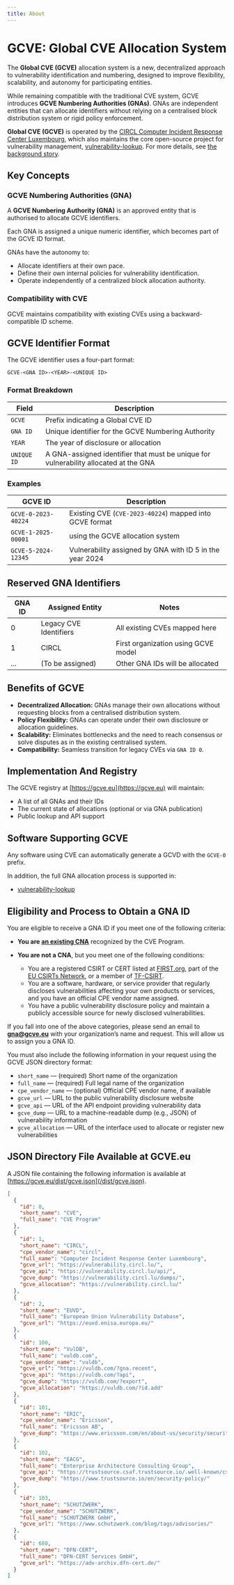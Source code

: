 ```yaml
---
title: About 
---
```


# GCVE: Global CVE Allocation System

The **Global CVE (GCVE)** allocation system is a new, decentralized approach to vulnerability identification and numbering, designed to improve flexibility, scalability, and autonomy for participating entities. 

While remaining compatible with the traditional CVE system, GCVE introduces **GCVE Numbering Authorities (GNAs)**. GNAs are independent entities that can allocate identifiers without relying on a centralised block distribution system or rigid policy enforcement.

**Global CVE (GCVE)** is operated by the [CIRCL Computer Incident Response Center Luxembourg](http://www.circl.lu/), which also maintains the core open-source project for vulnerability management, [vulnerability-lookup](https://www.vulnerability-lookup.org/). For more details, see [the background story](https://gcve.eu/faq/#q12-what-is-the-relationship-between-the-open-source-vulnerability-lookup-project-the-euvd-european-union-vulnerability-database-and-gcveeu).

## Key Concepts

### GCVE Numbering Authorities (GNA)

A **GCVE Numbering Authority (GNA)** is an approved entity that is authorised to allocate GCVE identifiers.

Each GNA is assigned a unique numeric identifier, which becomes part of the GCVE ID format.

GNAs have the autonomy to:

- Allocate identifiers at their own pace.
- Define their own internal policies for vulnerability identification.
- Operate independently of a centralized block allocation authority.

### Compatibility with CVE

GCVE maintains compatibility with existing CVEs using a backward-compatible ID scheme.

## GCVE Identifier Format

The GCVE identifier uses a four-part format:

`GCVE-<GNA ID>-<YEAR>-<UNIQUE ID>`

### Format Breakdown

| Field       | Description                                                         |
|-------------|---------------------------------------------------------------------|
| `GCVE`      | Prefix indicating a Global CVE ID |
| `GNA ID`    | Unique identifier for the GCVE Numbering Authority                  |
| `YEAR`      | The year of disclosure or allocation                                |
| `UNIQUE ID` | A GNA-assigned identifier that must be unique for vulnerability allocated at the GNA |                 

### Examples

| GCVE ID              | Description                                                |
|----------------------|------------------------------------------------------------|
| `GCVE-0-2023-40224`  | Existing CVE (`CVE-2023-40224`) mapped into GCVE format     |
| `GCVE-1-2025-00001`  | using the GCVE allocation system           |
| `GCVE-5-2024-12345`  | Vulnerability assigned by GNA with ID 5 in the year 2024   |

## Reserved GNA Identifiers

| GNA ID | Assigned Entity       | Notes                                |
|--------|------------------------|--------------------------------------|
| 0      | Legacy CVE Identifiers | All existing CVEs mapped here        |
| 1      | CIRCL                  | First organization using GCVE model  |
| ...    | (To be assigned)       | Other GNA IDs will be allocated      |

## Benefits of GCVE

- **Decentralized Allocation:** GNAs manage their own allocations without requesting blocks from a centralised distribution system.
- **Policy Flexibility:** GNAs can operate under their own disclosure or allocation guidelines.
- **Scalability:** Eliminates bottlenecks and the need to reach consensus or solve disputes as in the existing centralised system.
- **Compatibility:** Seamless transition for legacy CVEs via `GNA ID 0`.

## Implementation And Registry

The GCVE registry at [https://gcve.eu](https://gcve.eu) will maintain:

- A list of all GNAs and their IDs
- The current state of allocations (optional or via GNA publication)
- Public lookup and API support

## Software Supporting GCVE

Any software using CVE can automatically generate a GCVD with the `GCVE-0` prefix. 

In addition, the full GNA allocation process is supported in:

- [vulnerability-lookup](https://www.vulnerability-lookup.org)

## Eligibility and Process to Obtain a GNA ID

You are eligible to receive a GNA ID if you meet one of the following criteria:

- **You are [an existing CNA](/dist/cna_partners.json)** recognized by the CVE Program.

- **You are not a CNA**, but you meet one of the following conditions:
  - You are a registered CSIRT or CERT listed at [FIRST.org](https://www.first.org/), part of the [EU CSIRTs Network](https://csirtsnetwork.eu/), or a member of [TF-CSIRT](https://tf-csirt.org/).
  - You are a software, hardware, or service provider that regularly discloses vulnerabilities affecting your own products or services, and you have an official CPE vendor name assigned.
  - You have a public vulnerability disclosure policy and maintain a publicly accessible source for newly disclosed vulnerabilities.

If you fall into one of the above categories, please send an email to **gna@gcve.eu** with your organization’s name and request. This will allow us to assign you a GNA ID.

You must also include the following information in your request using the GCVE JSON directory format:

- `short_name` — (required) Short name of the organization  
- `full_name` — (required) Full legal name of the organization  
- `cpe_vendor_name` — (optional) Official CPE vendor name, if available  
- `gcve_url` — URL to the public vulnerability disclosure website  
- `gcve_api` — URL of the API endpoint providing vulnerability data  
- `gcve_dump` — URL to a machine-readable dump (e.g., JSON) of vulnerability information  
- `gcve_allocation` — URL of the interface used to allocate or register new vulnerabilities  


## JSON Directory File Available at GCVE.eu

A JSON file containing the following information is available at [https://gcve.eu/dist/gcve.json](/dist/gcve.json).

~~~json
[
  {
    "id": 0,
    "short_name": "CVE",
    "full_name": "CVE Program"
  },
  {
    "id": 1,
    "short_name": "CIRCL",
    "cpe_vendor_name": "circl",
    "full_name": "Computer Incident Response Center Luxembourg",
    "gcve_url": "https://vulnerability.circl.lu/",
    "gcve_api": "https://vulnerability.circl.lu/api/",
    "gcve_dump": "https://vulnerability.circl.lu/dumps/",
    "gcve_allocation": "https://vulnerability.circl.lu/"
  },
  {
    "id": 2,
    "short_name": "EUVD",
    "full_name": "European Union Vulnerability Database",
    "gcve_url": "https://euvd.enisa.europa.eu/"
  },
  {
    "id": 100,
    "short_name": "VulDB",
    "full_name": "vuldb.com",
    "cpe_vendor_name": "vuldb",
    "gcve_url": "https://vuldb.com/?gna.recent",
    "gcve_api": "https://vuldb.com/?api",
    "gcve_dump": "https://vuldb.com/?export",
    "gcve_allocation": "https://vuldb.com/?id.add"
  },
  {
    "id": 101,
    "short_name": "ERIC",
    "cpe_vendor_name": "Ericsson",
    "full_name": "Ericsson AB",
    "gcve_dump": "https://www.ericsson.com/en/about-us/security/security-bulletins"
  },
  {
    "id": 102,
    "short_name": "EACG",
    "full_name": "Enterprise Architecture Consulting Group",
    "gcve_api": "https://trustsource.csaf.trustsource.io/.well-known/csaf/provider-metadata.json",
    "gcve_dump": "https://www.trustsource.io/en/security-policy/"
  },
  {
    "id": 103,
    "short_name": "SCHUTZWERK",
    "cpe_vendor_name": "SCHUTZWERK",
    "full_name": "SCHUTZWERK GmbH",
    "gcve_url": "https://www.schutzwerk.com/blog/tags/advisories/"
  },
  {
    "id": 680,
    "short_name": "DFN-CERT",
    "full_name": "DFN-CERT Services GmbH",
    "gcve_url": "https://adv-archiv.dfn-cert.de/"
  }
]
~~~

